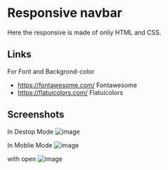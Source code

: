 
# Responsive navbar

Here the responsive is made of onliy HTML and CSS.

## Links
For Font and Backgrond-color
- https://fontawesome.com/     Fontawesome
- https://flatuicolors.com/ Flatuicolors

## Screenshots

In Destop Mode
![image](https://user-images.githubusercontent.com/75806982/220903594-ba464b26-b045-4ba2-ad84-bc753493b681.png)

In Moblie Mode
![image](https://user-images.githubusercontent.com/75806982/220903902-cee871c6-877b-41f8-a533-097e294c4ff6.png)
 
 with open
![image](https://user-images.githubusercontent.com/75806982/220904165-08ba31ba-34ed-44f4-9315-b8bbf97ee5b4.png)


